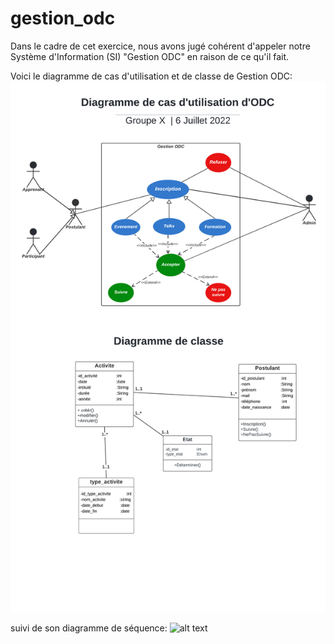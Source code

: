 # gestion_odc

Dans le cadre de cet exercice, nous avons jugé cohérent d'appeler notre Système d'Information (SI) "Gestion ODC" en raison de ce qu'il fait.

Voici le diagramme de cas d'utilisation et de classe de Gestion ODC: 
![alt text](https://github.com/IvinoDev/gestion_odc/blob/main/Diagramme%20de%20cas%20d'utilisation%20et%20de%20classe.png)

suivi de son diagramme de séquence:
![alt text](https://github.com/IvinoDev/gestion_odc/blob/main/Diagrammes%20de%20s%C3%A9quence%20.png)
